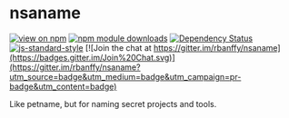 # nsaname

[![view on npm](http://img.shields.io/npm/v/nsaname.svg)](https://www.npmjs.org/package/nsaname)
[![npm module downloads](http://img.shields.io/npm/dt/nsaname.svg)](https://www.npmjs.org/package/nsaname)
[![Dependency Status](https://david-dm.org/rbanffy/nsaname.svg)](https://david-dm.org/rbanffy/nsaname)
[![js-standard-style](https://img.shields.io/badge/code%20style-standard-brightgreen.svg)](https://github.com/feross/standard)
[![Join the chat at https://gitter.im/rbanffy/nsaname](https://badges.gitter.im/Join%20Chat.svg)](https://gitter.im/rbanffy/nsaname?utm_source=badge&utm_medium=badge&utm_campaign=pr-badge&utm_content=badge)


Like petname, but for naming secret projects and tools.

